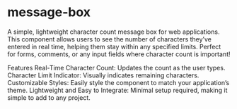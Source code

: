 # message-box
A simple, lightweight character count message box for web applications. This component allows users to see the number of characters they’ve entered in real time, helping them stay within any specified limits. Perfect for forms, comments, or any input fields where character count is important!

Features
Real-Time Character Count: Updates the count as the user types.
Character Limit Indicator: Visually indicates remaining characters.
Customizable Styles: Easily style the component to match your application’s theme.
Lightweight and Easy to Integrate: Minimal setup required, making it simple to add to any project.
